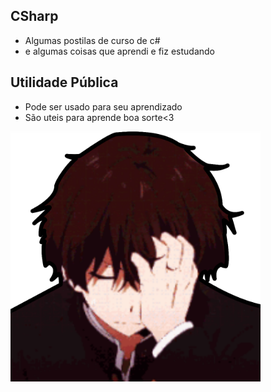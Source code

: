## CSharp
- Algumas postilas de curso de c#
- e algumas coisas que aprendi e fiz estudando



## Utilidade Pública
- Pode ser usado para seu aprendizado
- São uteis para aprende boa sorte<3

<img align="center" width="400" height="400" src="https://github.com/INTACTOZ/INTACTOZ/blob/main/intactozin.png">
